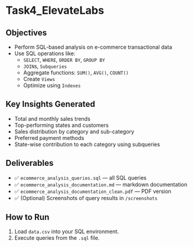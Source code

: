 # Task4_ElevateLabs
##  Objectives

- Perform SQL-based analysis on e-commerce transactional data
- Use SQL operations like:
  - `SELECT`, `WHERE`, `ORDER BY`, `GROUP BY`
  - `JOIN`s, `Subqueries`
  - Aggregate functions: `SUM()`, `AVG()`, `COUNT()`
  - Create `Views`
  - Optimize using `Indexes`

##  Key Insights Generated

- Total and monthly sales trends
- Top-performing states and customers
- Sales distribution by category and sub-category
- Preferred payment methods
- State-wise contribution to each category using subqueries

##  Deliverables

- ✅ `ecommerce_analysis_queries.sql` — all SQL queries
- ✅ `ecommerce_analysis_documentation.md` — markdown documentation
- ✅ `ecommerce_analysis_documentation_clean.pdf` — PDF version
- ✅ (Optional) Screenshots of query results in `/screenshots`

##  How to Run

1. Load `data.csv` into your SQL environment.
2. Execute queries from the `.sql` file.
